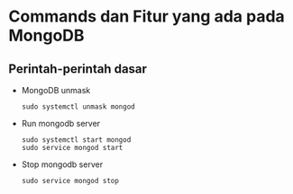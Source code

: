 # Commands dan Fitur yang ada pada MongoDB

## Perintah-perintah dasar

- MongoDB unmask

    ```
    sudo systemctl unmask mongod
    ```

- Run mongodb server

    ```
    sudo systemctl start mongod
    sudo service mongod start
    ```

- Stop mongodb server

    ```
    sudo service mongod stop
    ```